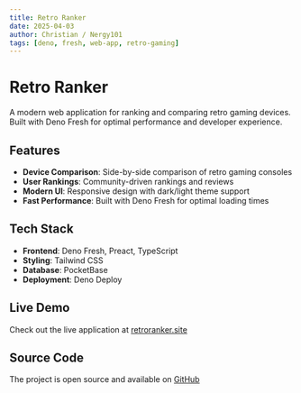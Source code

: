 ```yaml
---
title: Retro Ranker
date: 2025-04-03
author: Christian / Nergy101
tags: [deno, fresh, web-app, retro-gaming]
---
```


# Retro Ranker

A modern web application for ranking and comparing retro gaming devices. Built with Deno Fresh for optimal performance and developer experience.

## Features

- **Device Comparison**: Side-by-side comparison of retro gaming consoles
- **User Rankings**: Community-driven rankings and reviews
- **Modern UI**: Responsive design with dark/light theme support
- **Fast Performance**: Built with Deno Fresh for optimal loading times

## Tech Stack

- **Frontend**: Deno Fresh, Preact, TypeScript
- **Styling**: Tailwind CSS
- **Database**: PocketBase
- **Deployment**: Deno Deploy

## Live Demo

Check out the live application at [retroranker.site](https://retroranker.site)

## Source Code

The project is open source and available on [GitHub](https://github.com/Nergy101/retro-ranker)

